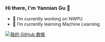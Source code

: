 ### Hi there, I'm Yannian Gu 👋

- 🔭 I’m currently working on NWPU
- 🌱 I’m currently learning Machine Learning
  
[![我的 GitHub 数据](https://github-readme-stats.vercel.app/api?username=yanniangu)]()

<!--
**yanniangu/yanniangu** is a ✨ _special_ ✨ repository because its `README.md` (this file) appears on your GitHub profile.

Here are some ideas to get you started:

- 🔭 I’m currently working on NWPU
- 🌱 I’m currently learning Machine Learning
- 👯 I’m looking to collaborate on ...
- 🤔 I’m looking for help with ...
- 💬 Ask me about ...
- 📫 How to reach me: ...
- 😄 Pronouns: ...
- ⚡ Fun fact: ...
-->

